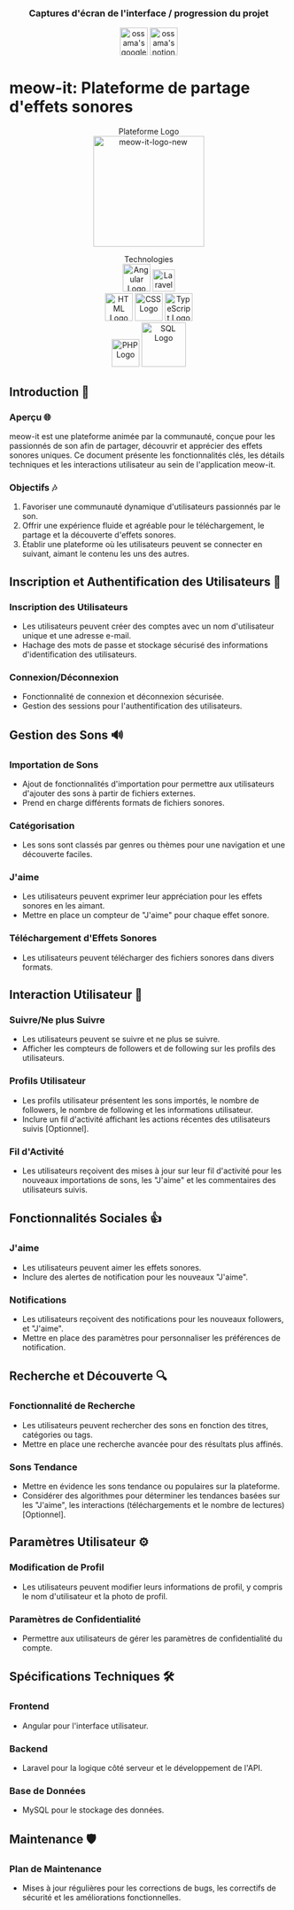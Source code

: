 <div align="center">
  
### Captures d'écran de l'interface / progression du projet
<a href="https://drive.google.com/drive/folders/1Y3fxcTsiJ2nF_YQMAfViY1RmNV1n2Q-l?usp=drive_link"> <img src="https://www.gstatic.com/images/icons/material/product/2x/drive_48dp.png" alt="ossama's google drive" width="50" title="Voir les captures d'écran de l'interface"></a>
<a href="https://occipital-tornado-e71.notion.site/Avancement-du-projet-individuel-28cd8f345c874f118fd48eb2865e4847?pvs=4"> <img src="https://upload.wikimedia.org/wikipedia/commons/4/45/Notion_app_logo.png" alt="ossama's notion" title="Voir la progression du projet" width="50"></a>
<br>
</div>

# meow-it: Plateforme de partage d'effets sonores

<div align="center">
Plateforme Logo
<br>
<img src="https://i.ibb.co/Bc4gXkf/meow-it-logo-new.png" alt="meow-it-logo-new" width="200">

Technologies
<br> 
<img src="https://angular.io/assets/images/logos/angular/angular.png" alt="Angular Logo" width="50">
<img src="https://laravel.com/img/logomark.min.svg" alt="Laravel Logo" width="40"><br>
<img src="https://img.icons8.com/color/452/html-5.png" alt="HTML Logo" width="50">
<img src="https://img.icons8.com/color/452/css3.png" alt="CSS Logo" width="50">
<img src="https://img.icons8.com/color/452/typescript.png" alt="TypeScript Logo" width="50"><br>
<img src="https://www.php.net/images/logos/new-php-logo.png" alt="PHP Logo" width="50">
<img src="https://upload.wikimedia.org/wikipedia/commons/8/87/Sql_data_base_with_logo.png" alt="SQL Logo" width="80">
</div>

## Introduction 🌟

### Aperçu 🌐
meow-it est une plateforme animée par la communauté, conçue pour les passionnés de son afin de partager, découvrir et apprécier des effets sonores uniques. Ce document présente les fonctionnalités clés, les détails techniques et les interactions utilisateur au sein de l'application meow-it.

### Objectifs 🎶
1. Favoriser une communauté dynamique d'utilisateurs passionnés par le son.
2. Offrir une expérience fluide et agréable pour le téléchargement, le partage et la découverte d'effets sonores.
3. Établir une plateforme où les utilisateurs peuvent se connecter en suivant, aimant le contenu les uns des autres.

## Inscription et Authentification des Utilisateurs 📝

### Inscription des Utilisateurs
- Les utilisateurs peuvent créer des comptes avec un nom d'utilisateur unique et une adresse e-mail.
- Hachage des mots de passe et stockage sécurisé des informations d'identification des utilisateurs.

### Connexion/Déconnexion
- Fonctionnalité de connexion et déconnexion sécurisée.
- Gestion des sessions pour l'authentification des utilisateurs.

## Gestion des Sons 🔊

### Importation de Sons
- Ajout de fonctionnalités d'importation pour permettre aux utilisateurs d'ajouter des sons à partir de fichiers externes.
- Prend en charge différents formats de fichiers sonores.

### Catégorisation
- Les sons sont classés par genres ou thèmes pour une navigation et une découverte faciles.

### J'aime
- Les utilisateurs peuvent exprimer leur appréciation pour les effets sonores en les aimant.
- Mettre en place un compteur de "J'aime" pour chaque effet sonore.

### Téléchargement d'Effets Sonores
- Les utilisateurs peuvent télécharger des fichiers sonores dans divers formats.

## Interaction Utilisateur 👥

### Suivre/Ne plus Suivre
- Les utilisateurs peuvent se suivre et ne plus se suivre.
- Afficher les compteurs de followers et de following sur les profils des utilisateurs.

### Profils Utilisateur
- Les profils utilisateur présentent les sons importés, le nombre de followers, le nombre de following et les informations utilisateur.
- Inclure un fil d'activité affichant les actions récentes des utilisateurs suivis [Optionnel].

### Fil d'Activité
- Les utilisateurs reçoivent des mises à jour sur leur fil d'activité pour les nouveaux importations de sons, les "J'aime" et les commentaires des utilisateurs suivis.

## Fonctionnalités Sociales 👍

### J'aime
- Les utilisateurs peuvent aimer les effets sonores.
- Inclure des alertes de notification pour les nouveaux "J'aime".

### Notifications
- Les utilisateurs reçoivent des notifications pour les nouveaux followers, et "J'aime".
- Mettre en place des paramètres pour personnaliser les préférences de notification.

## Recherche et Découverte 🔍

### Fonctionnalité de Recherche
- Les utilisateurs peuvent rechercher des sons en fonction des titres, catégories ou tags.
- Mettre en place une recherche avancée pour des résultats plus affinés.

### Sons Tendance
- Mettre en évidence les sons tendance ou populaires sur la plateforme.
- Considérer des algorithmes pour déterminer les tendances basées sur les "J'aime", les interactions (téléchargements et le nombre de lectures) [Optionnel].

## Paramètres Utilisateur ⚙️

### Modification de Profil
- Les utilisateurs peuvent modifier leurs informations de profil, y compris le nom d'utilisateur et la photo de profil.

### Paramètres de Confidentialité
- Permettre aux utilisateurs de gérer les paramètres de confidentialité du compte.

## Spécifications Techniques 🛠️

### Frontend
- Angular pour l'interface utilisateur.

### Backend
- Laravel pour la logique côté serveur et le développement de l'API.

### Base de Données
- MySQL pour le stockage des données.

## Maintenance 🛡️

### Plan de Maintenance
- Mises à jour régulières pour les corrections de bugs, les correctifs de sécurité et les améliorations fonctionnelles.
